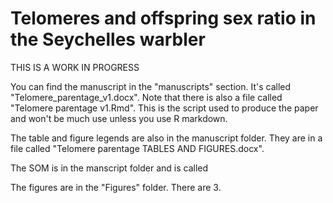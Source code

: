 # Telomeres and offspring sex ratio in the Seychelles warbler

THIS IS A WORK IN PROGRESS

You can find the manuscript in the "manuscripts" section. It's called "Telomere_parentage_v1.docx". Note that there is also a file called "Telomere parentage v1.Rmd". This is the script used to produce the paper and won't be much use unless you use R markdown.

The table and figure legends are also in the manuscript folder. They are in a file called "Telomere parentage TABLES AND FIGURES.docx".

The SOM is in the manscript folder and is called 

The figures are in the "Figures" folder. There are 3.
